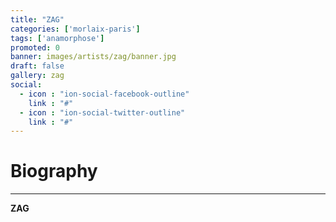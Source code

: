 ```yaml
---
title: "ZAG"
categories: ['morlaix-paris']
tags: ['anamorphose']
promoted: 0
banner: images/artists/zag/banner.jpg
draft: false
gallery: zag
social:
  - icon : "ion-social-facebook-outline"
    link : "#"
  - icon : "ion-social-twitter-outline"
    link : "#"
---
```


# Biography
---

**ZAG**